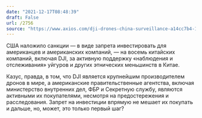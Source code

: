 ```yaml
---
date: "2021-12-17T08:48:39"
draft: False
url: /2756
source: "https://www.axios.com/dji-drones-china-surveillance-a14cc7b4-16f9-461a-8a52-c55462bc5d63.html"
---
```


США наложило санкции — в виде запрета инвестировать для американцев и американских компаний, — на восемь китайских компаний, включая DJI, за активную поддержку «наблюдения и отслеживания» уйгуров и других этнических меньшинств в Китае.

Казус, правда, в том, что DJI является крупнейшим производителем дронов в мире, а американские правительственные агентства, включая министерство внутренних дел, ФБР и Секретную службу, являются активными их покупателями, несмотря на предостережения и расследования. Запрет на инвестиции впрямую не мешает их покупать и дальше, но, может, это только первый шаг?
